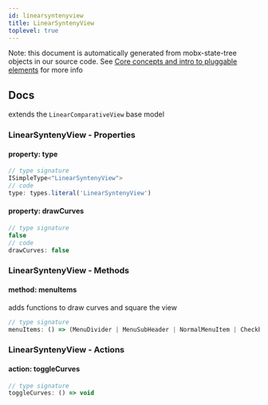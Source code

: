 ```yaml
---
id: linearsyntenyview
title: LinearSyntenyView
toplevel: true
---
```


Note: this document is automatically generated from mobx-state-tree objects in
our source code. See [Core concepts and intro to pluggable
elements](/docs/developer_guide/) for more info

## Docs

extends the `LinearComparativeView` base model

### LinearSyntenyView - Properties

#### property: type

```js
// type signature
ISimpleType<"LinearSyntenyView">
// code
type: types.literal('LinearSyntenyView')
```

#### property: drawCurves

```js
// type signature
false
// code
drawCurves: false
```

### LinearSyntenyView - Methods

#### method: menuItems

adds functions to draw curves and square the view

```js
// type signature
menuItems: () => (MenuDivider | MenuSubHeader | NormalMenuItem | CheckboxMenuItem | RadioMenuItem | SubMenuItem | { ...; })[]
```

### LinearSyntenyView - Actions

#### action: toggleCurves

```js
// type signature
toggleCurves: () => void
```
